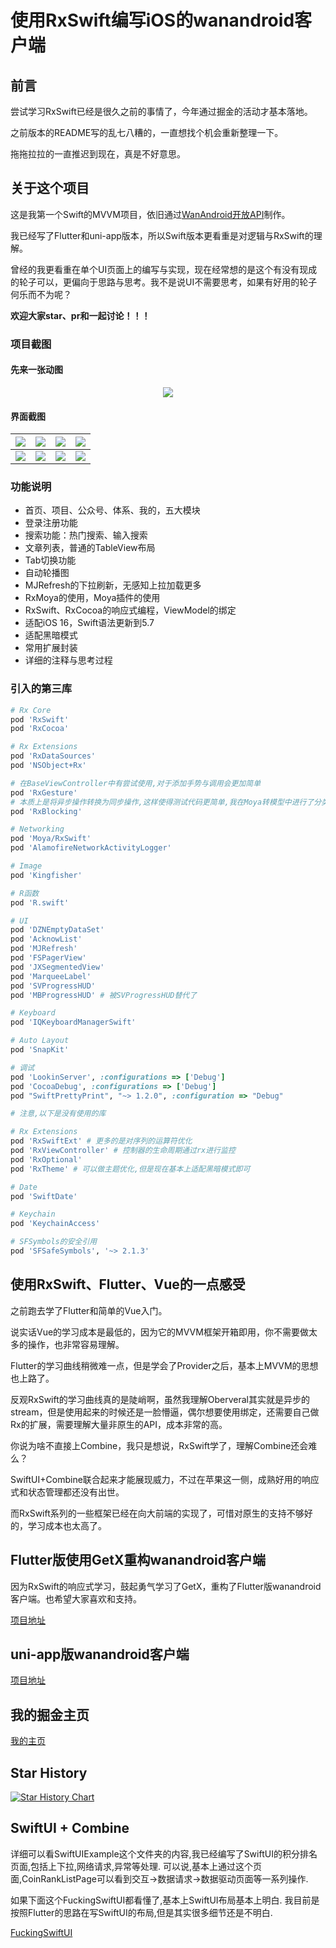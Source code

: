 # 使用RxSwift编写iOS的wanandroid客户端

## 前言

尝试学习RxSwift已经是很久之前的事情了，今年通过掘金的活动才基本落地。

之前版本的README写的乱七八糟的，一直想找个机会重新整理一下。

拖拖拉拉的一直推迟到现在，真是不好意思。

## 关于这个项目

这是我第一个Swift的MVVM项目，依旧通过[WanAndroid开放API](https://www.wanandroid.com/)制作。

我已经写了Flutter和uni-app版本，所以Swift版本更看重是对逻辑与RxSwift的理解。

曾经的我更看重在单个UI页面上的编写与实现，现在经常想的是这个有没有现成的轮子可以，更偏向于思路与思考。我不是说UI不需要思考，如果有好用的轮子何乐而不为呢？

**欢迎大家star、pr和一起讨论！！！**

### 项目截图

#### 先来一张动图

<div align="center">

![](ScreenShots/example.gif)

</div>

#### 界面截图

| ![](ScreenShots/1.PNG) | ![](ScreenShots/2.PNG) | ![](ScreenShots/3.PNG) | ![](ScreenShots/4.PNG) |
| --- | --- | --- | --- |
| ![](ScreenShots/5.PNG) | ![](ScreenShots/6.PNG) | ![](ScreenShots/7.PNG) | ![](ScreenShots/8.PNG) |  

### 功能说明

* 首页、项目、公众号、体系、我的，五大模块
* 登录注册功能
* 搜索功能：热门搜索、输入搜索
* 文章列表，普通的TableView布局
* Tab切换功能
* 自动轮播图
* MJRefresh的下拉刷新，无感知上拉加载更多
* RxMoya的使用，Moya插件的使用
* RxSwift、RxCocoa的响应式编程，ViewModel的绑定
* 适配iOS 16，Swift语法更新到5.7
* 适配黑暗模式
* 常用扩展封装
* 详细的注释与思考过程

### 引入的第三库

```ruby
# Rx Core
pod 'RxSwift'
pod 'RxCocoa'

# Rx Extensions
pod 'RxDataSources'
pod 'NSObject+Rx'

# 在BaseViewController中有尝试使用,对于添加手势与调用会更加简单
pod 'RxGesture'
# 本质上是将异步操作转换为同步操作,这样使得测试代码更简单,我在Moya转模型中进行了分类编写,可以直接转为可以使用的Result类型
pod 'RxBlocking'

# Networking
pod 'Moya/RxSwift'
pod 'AlamofireNetworkActivityLogger'

# Image
pod 'Kingfisher'

# R函数
pod 'R.swift'

# UI
pod 'DZNEmptyDataSet'
pod 'AcknowList'
pod 'MJRefresh'
pod 'FSPagerView'
pod 'JXSegmentedView'
pod 'MarqueeLabel'
pod 'SVProgressHUD'
pod 'MBProgressHUD' # 被SVProgressHUD替代了

# Keyboard
pod 'IQKeyboardManagerSwift'

# Auto Layout
pod 'SnapKit'

# 调试
pod 'LookinServer', :configurations => ['Debug']
pod 'CocoaDebug', :configurations => ['Debug']
pod "SwiftPrettyPrint", "~> 1.2.0", :configuration => "Debug"

# 注意,以下是没有使用的库

# Rx Extensions
pod 'RxSwiftExt' # 更多的是对序列的运算符优化
pod 'RxViewController' # 控制器的生命周期通过rx进行监控
pod 'RxOptional'
pod 'RxTheme' # 可以做主题优化,但是现在基本上适配黑暗模式即可

# Date
pod 'SwiftDate'

# Keychain
pod 'KeychainAccess'

# SFSymbols的安全引用
pod 'SFSafeSymbols', '~> 2.1.3'
```

## 使用RxSwift、Flutter、Vue的一点感受

之前跑去学了Flutter和简单的Vue入门。

说实话Vue的学习成本是最低的，因为它的MVVM框架开箱即用，你不需要做太多的操作，也非常容易理解。

Flutter的学习曲线稍微难一点，但是学会了Provider之后，基本上MVVM的思想也上路了。

反观RxSwift的学习曲线真的是陡峭啊，虽然我理解Oberveral其实就是异步的stream，但是使用起来的时候还是一脸懵逼，偶尔想要使用绑定，还需要自己做Rx的扩展，需要理解大量非原生的API，成本非常的高。

你说为啥不直接上Combine，我只是想说，RxSwift学了，理解Combine还会难么？

SwiftUI+Combine联合起来才能展现威力，不过在苹果这一侧，成熟好用的响应式和状态管理都还没有出世。

而RxSwift系列的一些框架已经在向大前端的实现了，可惜对原生的支持不够好的，学习成本也太高了。

## Flutter版使用GetX重构wanandroid客户端

因为RxSwift的响应式学习，鼓起勇气学习了GetX，重构了Flutter版wanandroid客户端。也希望大家喜欢和支持。

[项目地址](https://github.com/seasonZhu/GetXStudy)

## uni-app版wanandroid客户端

[项目地址](https://github.com/seasonZhu/UniAppPlayAndroid)

## 我的掘金主页

[我的主页](https://juejin.cn/user/4353721778057997)

## Star History

[![Star History Chart](https://api.star-history.com/svg?repos=seasonZhu/RxStudy&type=Date)](https://star-history.com/#seasonZhu/RxStudy&Date)

## SwiftUI + Combine

详细可以看SwiftUIExample这个文件夹的内容,我已经编写了SwiftUI的积分排名页面,包括上下拉,网络请求,异常等处理.
可以说,基本上通过这个页面,CoinRankListPage可以看到交互->数据请求->数据驱动页面等一系列操作.

如果下面这个FuckingSwiftUI都看懂了,基本上SwiftUI布局基本上明白.
我目前是按照Flutter的思路在写SwiftUI的布局,但是其实很多细节还是不明白.

[FuckingSwiftUI](https://github.com/agelessman/FuckingSwiftUI)

